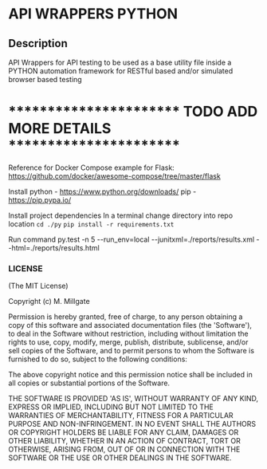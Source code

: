 # API WRAPPERS PYTHON #

## Description ##
API Wrappers for API testing to be used as a base utility file
inside a PYTHON automation framework for RESTful based and/or simulated
browser based testing

# ********************** TODO ADD MORE DETAILS ********************** #
Reference for Docker Compose example for Flask: https://github.com/docker/awesome-compose/tree/master/flask

Install
python - https://www.python.org/downloads/
pip - https://pip.pypa.io/

Install project dependencies
In a terminal change directory into repo location `cd ./py`
`pip install -r requirements.txt`

Run command py.test -n 5 --run_env=local --junitxml=./reports/results.xml --html=./reports/results.html

### LICENSE ###
(The MIT License)

Copyright (c) M. Millgate

Permission is hereby granted, free of charge, to any person obtaining
a copy of this software and associated documentation files (the
'Software'), to deal in the Software without restriction, including
without limitation the rights to use, copy, modify, merge, publish,
distribute, sublicense, and/or sell copies of the Software, and to
permit persons to whom the Software is furnished to do so, subject to
the following conditions:

The above copyright notice and this permission notice shall be
included in all copies or substantial portions of the Software.

THE SOFTWARE IS PROVIDED 'AS IS', WITHOUT WARRANTY OF ANY KIND,
EXPRESS OR IMPLIED, INCLUDING BUT NOT LIMITED TO THE WARRANTIES OF
MERCHANTABILITY, FITNESS FOR A PARTICULAR PURPOSE AND NON-INFRINGEMENT.
IN NO EVENT SHALL THE AUTHORS OR COPYRIGHT HOLDERS BE LIABLE FOR ANY
CLAIM, DAMAGES OR OTHER LIABILITY, WHETHER IN AN ACTION OF CONTRACT,
TORT OR OTHERWISE, ARISING FROM, OUT OF OR IN CONNECTION WITH THE
SOFTWARE OR THE USE OR OTHER DEALINGS IN THE SOFTWARE.
